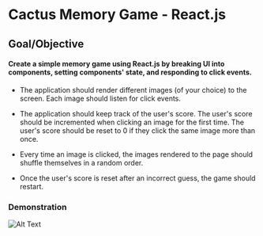 # Cactus Memory Game - React.js

## Goal/Objective

#### Create a simple memory game using React.js by breaking UI into components, setting components' state, and responding to click events.

* The application should render different images (of your choice) to the screen. Each image should listen for click events.

* The application should keep track of the user's score. The user's score should be incremented when clicking an image for the first time. The user's score should be reset to 0 if they click the same image more than once.

* Every time an image is clicked, the images rendered to the page should shuffle themselves in a random order.

* Once the user's score is reset after an incorrect guess, the game should restart.

### Demonstration
![Alt Text](https://media.giphy.com/media/dYhNr9wTo9dcASCTww/giphy.gif)

